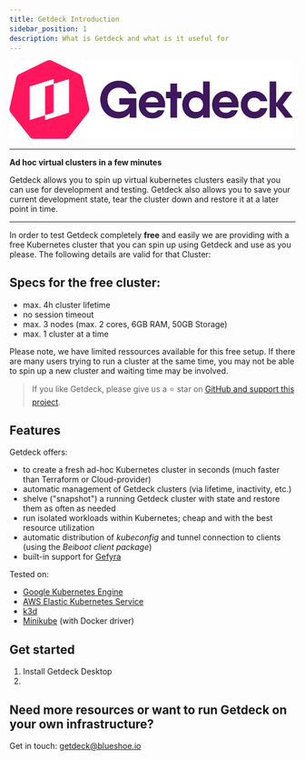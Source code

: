 ```yaml
---
title: Getdeck Introduction
sidebar_position: 1
description: What is Getdeck and what is it useful for
---
```



<div class="text--center">
    <img src="/img/getdeck-logo.png" alt="Getdeck Logo" width="500"/>
</div>
<hr/>
<b>Ad hoc virtual clusters in a few minutes</b>

Getdeck allows you to spin up virtual kubernetes clusters easily that you can use for development and testing. Getdeck also allows you to save your current development state, tear the cluster down and restore it at a later point in time.

<hr/>


In order to test Getdeck completely **free** and easily we are providing with a free Kubernetes cluster that you can spin up using Getdeck and use as you please. The following details are valid for that Cluster:

## Specs for the free cluster:
* max. 4h cluster lifetime
* no session timeout
* max. 3 nodes (max. 2 cores, 6GB RAM, 50GB Storage)
* max. 1 cluster at a time

Please note, we have limited ressources available for this free setup. If there are many users trying to run a cluster at the same time, you may not be able to spin up a new cluster and waiting time may be involved.

> If you like Getdeck, please give us a ⭐ star on [GitHub and support this project](https://github.com/Getdeck/beiboot).


## Features

Getdeck offers:

* to create a fresh ad-hoc Kubernetes cluster in seconds (much faster than Terraform or Cloud-provider)
* automatic management of Getdeck clusters (via lifetime, inactivity, etc.)
* shelve ("snapshot") a running Getdeck cluster with state and restore them as often as needed
* run isolated workloads within Kubernetes; cheap and with the best resource utilization
* automatic distribution of _kubeconfig_ and tunnel connection to clients (using the _Beiboot client package_)
* built-in support for [Gefyra](https://gefyra.dev)

Tested on:
* [Google Kubernetes Engine](https://cloud.google.com/kubernetes-engine)
* [AWS Elastic Kubernetes Service](https://aws.amazon.com/eks/)
* [k3d](https://k3d.io/)
* [Minikube](https://minikube.sigs.k8s.io/) (with Docker driver)

## Get started

1. Install Getdeck Desktop
2. 

## Need more resources or want to run Getdeck on your own infrastructure?
Get in touch: getdeck@blueshoe.io







